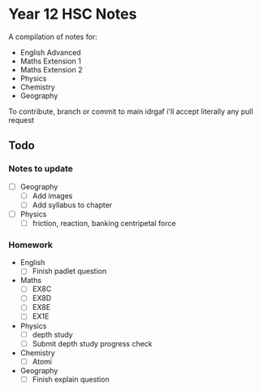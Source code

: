 # Year 12 HSC Notes
A compilation of notes for:
- English Advanced
- Maths Extension 1
- Maths Extension 2
- Physics
- Chemistry
- Geography


To contribute, branch or commit to main idrgaf i'll accept literally any pull request

## Todo
### Notes to update
- [ ] Geography
	- [ ] Add images
	- [ ] Add syllabus to chapter

- [ ] Physics
	- [ ] friction, reaction, banking centripetal force

### Homework
- English
	- [ ] Finish padlet question
- Maths
	- [ ] EX8C
	- [ ] EX8D
	- [ ] EX8E
	- [ ] EX1E
- Physics
	- [ ] depth study
	- [ ] Submit depth study progress check
- Chemistry
	- [ ] Atomi
- Geography
	- [ ] Finish explain question
